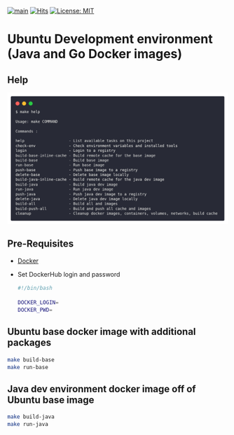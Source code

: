 [![main](https://github.com/AndriyKalashnykov/docker-ubuntu/actions/workflows/main.yml/badge.svg)](https://github.com/AndriyKalashnykov/docker-ubuntu/actions/workflows/main.yml)
[![Hits](https://hits.seeyoufarm.com/api/count/incr/badge.svg?url=https%3A%2F%2Fgithub.com%2FAndriyKalashnykov%2Fdocker-ubuntu&count_bg=%2333CD56&title_bg=%23555555&icon=&icon_color=%23E7E7E7&title=hits&edge_flat=false)](https://hits.seeyoufarm.com)
[![License: MIT](https://img.shields.io/badge/License-MIT-yellow.svg)](https://opensource.org/licenses/MIT)
# Ubuntu Development environment (Java and Go Docker images)

## Help

![make-help](./images/carbon.png)


## Pre-Requisites

* [Docker](https://docs.docker.com/get-docker/)

* Set DockerHub login and password
  
    ```bash
    #!/bin/bash
    
    DOCKER_LOGIN= 
    DOCKER_PWD=
## Ubuntu base docker image with additional packages

<!-- ![ubuntu-base](./images/ubuntu-base.png) -->
```bash
make build-base
make run-base
```

## Java dev environment docker image off of Ubuntu base image

<!-- ![ubuntu-java](./images/ubuntu-java.png) -->
```bash
make build-java
make run-java
```